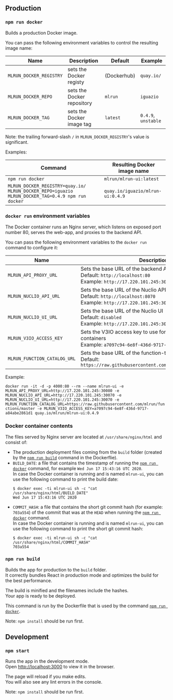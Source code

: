 ## Production

### `npm run docker`

Builds a production Docker image.

You can pass the following environment variables to control the resulting image name:

| Name  | Description | Default | Example |
| ----- | ----------- | ------- | ------- |
| `MLRUN_DOCKER_REGISTRY` | sets the Docker registy | (Dockerhub) | `quay.io/` |
| `MLRUN_DOCKER_REPO` | sets the Docker repository | `mlrun` | `iguazio` |
| `MLRUN_DOCKER_TAG` | sets the Docker image tag | `latest` | `0.4.9`, `unstable` |

Note: the trailing forward-slash `/` in `MLRUN_DOCKER_REGISTRY`'s value is significant.

Examples:

| Command  | Resulting Docker image name |
| ----- | ----------- |
| `npm run docker` | `mlrun/mlrun-ui:latest` |
| `MLRUN_DOCKER_REGISTRY=quay.io/ MLRUN_DOCKER_REPO=iguazio MLRUN_DOCKER_TAG=0.4.9 npm run docker` | `quay.io/iguazio/mlrun-ui:0.4.9` |

### `docker run` environment variables

The Docker container runs an Nginx server, which listens on exposed port number 80, serves the web-app, and proxies to the backend API.

You can pass the following environment variables to the `docker run` command to configure it:

| Name  | Description |
| ----- | ----------- |
| `MLRUN_API_PROXY_URL` | Sets the base URL of the backend API<br />Default: `http://localhost:80`<br />Example: `http://17.220.101.245:30080` |
| `MLRUN_NUCLIO_API_URL` | Sets the base URL of the Nuclio API<br />Default: `http://localhost:8070`<br />Example: `http://17.220.101.245:30070` |
| `MLRUN_NUCLIO_UI_URL` | Sets the base URL of the Nuclio UI<br />Default: `disabled`<br />Example: `http://17.220.101.245:30070` |
| `MLRUN_V3IO_ACCESS_KEY` | Sets the V3IO access key to use for accessing V3IO containers<br />Example: `a7097c94-6e8f-436d-9717-a84abe2861d1` |
| `MLRUN_FUNCTION_CATALOG_URL` | Sets the base URL of the function-template catalog <br />Default: `https://raw.githubusercontent.com/mlrun/functions/master` |

Example:

`docker run -it -d -p 4000:80 --rm --name mlrun-ui -e MLRUN_API_PROXY_URL=http://17.220.101.245:30080 -e MLRUN_NUCLIO_API_URL=http://17.220.101.245:30070 -e MLRUN_NUCLIO_UI_URL=http://17.220.101.245:30070 -e MLRUN_FUNCTION_CATALOG_URL=https://raw.githubusercontent.com/mlrun/functions/master -e MLRUN_V3IO_ACCESS_KEY=a7097c94-6e8f-436d-9717-a84abe2861d1 quay.io/mlrun/mlrun-ui:0.4.9`

### Docker container contents

The files served by Nginx server are located at `/usr/share/nginx/html` and consist of:

- The production deployment files coming from the `build` folder (created by the [`npm run build`](#npm-run-build) command in the Dockerflie).
- `BUILD_DATE`: a file that contains the timestamp of running the [`npm run docker`](#npm-run-docker) command, for example `Wed Jun 17 15:43:16 UTC 2020`.<br />
  In case the Docker container is running and is named `mlrun-ui`, you can use the following command to print the build date:
  ```
  $ docker exec -ti mlrun-ui sh -c "cat /usr/share/nginx/html/BUILD_DATE"
  Wed Jun 17 15:43:16 UTC 2020
  ```
- `COMMIT_HASH`: a file that contains the short git commit hash (for example: `703a554`) of the commit that was at the `HEAD` when running the [`npm run docker`](#npm-run-docker) command.<br />
  In case the Docker container is running and is named `mlrun-ui`, you can use the following command to print the short git commit hash:
  ```
  $ docker exec -ti mlrun-ui sh -c "cat /usr/share/nginx/html/COMMIT_HASH"
  703a554
  ```

### `npm run build`

Builds the app for production to the `build` folder.<br />
It correctly bundles React in production mode and optimizes the build for the best performance.

The build is minified and the filenames include the hashes.<br />
Your app is ready to be deployed.

This command is run by the Dockerfile that is used by the command [`npm run docker`](#npm-run-docker).

Note: `npm install` should be run first.

## Development

### `npm start`

Runs the app in the development mode.<br />
Open [http://localhost:3000](http://localhost:3000) to view it in the browser.

The page will reload if you make edits.<br />
You will also see any lint errors in the console.

Note: `npm install` should be run first.